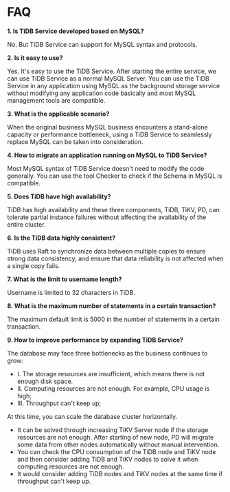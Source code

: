 # FAQ
**1. Is TiDB Service developed based on MySQL?**

No. But TiDB Service can support for MySQL syntax and protocols.

**2. Is it easy to use?**

Yes. It's easy to use the TiDB Service. After starting the entire service, we can use TiDB Service as a normal MySQL Server. You can use the TiDB Service in any application using MySQL as the background storage service without modifying any application code basically and most MySQL management tools are compatible.

**3. What is the applicable scenario?**

When the original business MySQL business encounters a stand-alone capacity or performance bottleneck, using a TiDB Service to seamlessly replace MySQL can be taken into consideration.

**4. How to migrate an application running on MySQL to TiDB Service?**

Most MySQL syntax of TiDB Service doesn't need to modify the code generally. You can use the tool Checker to check if the Schema in MySQL is compatible.

**5. Does TiDB have high availability?**

TiDB has high availability and these three components, TiDB, TiKV, PD, can tolerate partial instance failures without affecting the availability of the entire cluster.

**6. Is the TiDB data highly consistent?**

TiDB uses Raft to synchronize data between multiple copies to ensure strong data consistency, and ensure that data reliability is not affected when a single copy fails.

**7. What is the limit to username length?**

Username is limited to 32 characters in TiDB.

**8. What is the maximum number of statements in a certain transaction?**

The maximum default limit is 5000 in the number of statements in a certain transaction.

**9. How to improve performance by expanding TiDB Service?**

The database may face three bottlenecks as the business continues to grow:
- I. The storage resources are insufficient, which means there is not enough disk space.
- II. Computing resources are not enough. For example, CPU usage is high;
- III. Throughput can't keep up;

At this time, you can scale the database cluster horizontally.
- It can be solved through increasing TiKV Server node if the storage resources are not enough. After starting of new node, PD will migrate some data from other nodes automatically without manual intervention.
- You can check the CPU consumption of the TiDB node and TiKV node and then consider adding TiDB and TiKV nodes to solve it when computing resources are not enough.
- It would consider adding TiDB nodes and TiKV nodes at the same time if throughput can't keep up.
